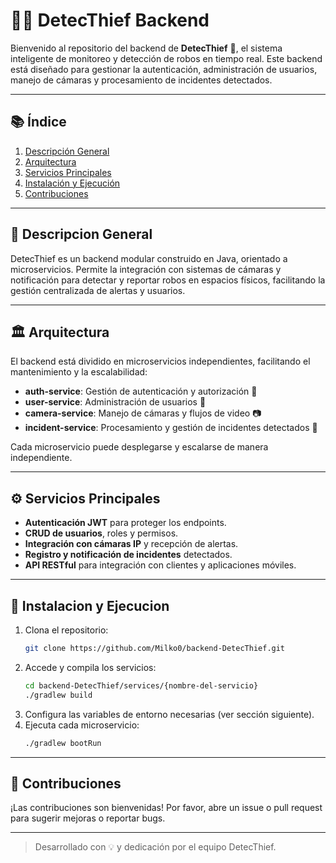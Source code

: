 # 🕵️‍♂️ DetecThief Backend

Bienvenido al repositorio del backend de **DetecThief** 🚨, el sistema inteligente de monitoreo y detección de robos en tiempo real. Este backend está diseñado para gestionar la autenticación, administración de usuarios, manejo de cámaras y procesamiento de incidentes detectados.

---

## 📚 Índice

1. [Descripción General](#-descripcion-general)
2. [Arquitectura](#%EF%B8%8F-arquitectura)
3. [Servicios Principales](#%EF%B8%8F-servicios-principales)
4. [Instalación y Ejecución](#-instalacion-y-ejecucion) 
5. [Contribuciones](#-contribuciones) 

---

## 📝 Descripcion General

DetecThief es un backend modular construido en Java, orientado a microservicios. Permite la integración con sistemas de cámaras y notificación para detectar y reportar robos en espacios físicos, facilitando la gestión centralizada de alertas y usuarios.

---

## 🏛️ Arquitectura

El backend está dividido en microservicios independientes, facilitando el mantenimiento y la escalabilidad:

- **auth-service**: Gestión de autenticación y autorización 🔐
- **user-service**: Administración de usuarios 👤
- **camera-service**: Manejo de cámaras y flujos de video 📷
- **incident-service**: Procesamiento y gestión de incidentes detectados 🚨

Cada microservicio puede desplegarse y escalarse de manera independiente.

---

## ⚙️ Servicios Principales

- **Autenticación JWT** para proteger los endpoints.
- **CRUD de usuarios**, roles y permisos.
- **Integración con cámaras IP** y recepción de alertas.
- **Registro y notificación de incidentes** detectados.
- **API RESTful** para integración con clientes y aplicaciones móviles.

---

## 🚀 Instalacion y Ejecucion

1. Clona el repositorio:
   ```bash
   git clone https://github.com/Milko0/backend-DetecThief.git
   ```
2. Accede y compila los servicios:
   ```bash
   cd backend-DetecThief/services/{nombre-del-servicio}
   ./gradlew build
   ```
3. Configura las variables de entorno necesarias (ver sección siguiente).
4. Ejecuta cada microservicio:
   ```bash
   ./gradlew bootRun
   ```
 
---

## 🤝 Contribuciones

¡Las contribuciones son bienvenidas! Por favor, abre un issue o pull request para sugerir mejoras o reportar bugs.

--- 

> Desarrollado con 💡 y dedicación por el equipo DetecThief.
